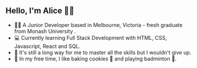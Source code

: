 

<!--
**alicengalice/alicengalice** is a ✨ _special_ ✨ repository because its `README.md` (this file) appears on your GitHub profile.



Here are some ideas to get you started:

- 🔭 I’m currently working on ...
- 🌱 I’m currently learning ...
- 👯 I’m looking to collaborate on ...
- 🤔 I’m looking for help with ...
- 💬 Ask me about ...
- 📫 How to reach me: ...
- 😄 Pronouns: ...
- ⚡ Fun fact: ...
-->
## Hello, I'm Alice 🙋‍♀️
- 👩‍🎓 A Junior Developer based in Melbourne, Victoria - fresh graduate from Monash University .
- 💻 Currently learning Full Stack Development with HTML, CSS, Javascript, React and SQL.
- 🥇 It's still a long way for me to master all the skills but I wouldn't give up.
- 🙌 In my free time, I like baking cookies 🍪 and playing badminton 🏸.
